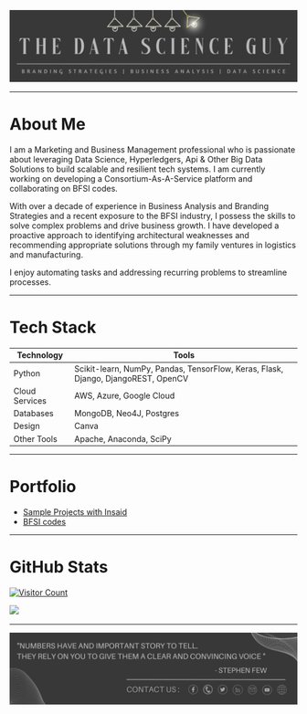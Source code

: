 <p align="center"><a href="https://thedatascienceguy.info/portfolio/"><img src="https://github.com/Mihir-Ai-lab/The_Data_Science_Guy/blob/main/Images/Notebook%20Header.png"></a></p>

---
# About Me

I am a Marketing and Business Management professional who is passionate about leveraging Data Science, Hyperledgers, Api & Other Big Data Solutions to build scalable and resilient tech systems. I am currently working on developing a Consortium-As-A-Service platform and collaborating on BFSI codes.

With over a decade of experience in Business Analysis and Branding Strategies and a recent exposure to the BFSI industry, I possess the skills to solve complex problems and drive business growth. I have developed a proactive approach to identifying architectural weaknesses and recommending appropriate solutions through my family ventures in logistics and manufacturing.

I enjoy automating tasks and addressing recurring problems to streamline processes.

---
# Tech Stack

| Technology      | Tools |
| ----------- | ----------- |
| Python      | Scikit-learn, NumPy, Pandas, TensorFlow, Keras, Flask, Django, DjangoREST, OpenCV       |
| Cloud Services   | AWS, Azure, Google Cloud        |
| Databases   | MongoDB, Neo4J, Postgres        |
| Design   | Canva        |
| Other Tools   | Apache, Anaconda, SciPy        |

---
# Portfolio

- [Sample Projects with Insaid](https://github.com/Mihir-Ai-lab/Insaid/tree/main "Sample Projects with Insaid")
- [BFSI codes](https://github.com/Mihir-Ai-lab/BFSI/tree/main "BFSI codes")

---
# GitHub Stats

[![Visitor Count](https://img.shields.io/badge/dynamic/json?color=bbbcbc&label=Visitors&query=$.value&url=https://api.countapi.xyz/hit/Mihir-Ai-lab/Mihir-Ai-lab)](https://github.com/Mihir-Ai-lab/Mihir-Ai-lab)

![](https://github-profile-trophy.vercel.app/?username=Mihir-Ai-lab&theme=flat&no-frame=true&row=1&column=6&margin-w=5&margin-h=5&count_private=true&bgColor=#f5f5f5&title=Followers,Stars,Repositories,Commit,MultiLanguage)

---
<p align="center"><a href="https://thedatascienceguy.go.studio/"><img src="https://github.com/Mihir-Ai-lab/The_Data_Science_Guy/blob/main/Images/Notebook%20Footer.png"></a></p>
